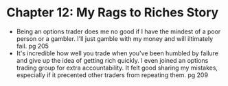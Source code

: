 # Chapter 12: My Rags to Riches Story

- Being an options trader does me no good if I have the mindest of a poor person or a gambler. I'll just gamble with my money and will iltimately fail. pg 205
- It's incredible how well you trade when you've been humbled by failure and give up the idea of getting rich quickly. 
I even joined an options trading group for extra accountability. It felt good sharing my mistakes, especially if it precented other traders from repeating them. pg 209
